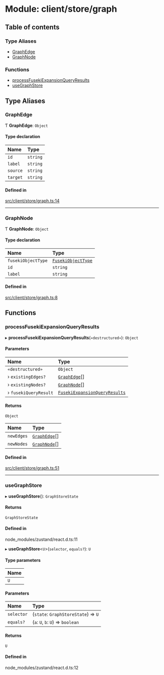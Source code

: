 # Module: client/store/graph

## Table of contents

### Type Aliases

- [GraphEdge](../wiki/client.store.graph#graphedge)
- [GraphNode](../wiki/client.store.graph#graphnode)

### Functions

- [processFusekiExpansionQueryResults](../wiki/client.store.graph#processfusekiexpansionqueryresults)
- [useGraphStore](../wiki/client.store.graph#usegraphstore)

## Type Aliases

### GraphEdge

Ƭ **GraphEdge**: `Object`

#### Type declaration

| Name     | Type     |
| :------- | :------- |
| `id`     | `string` |
| `label`  | `string` |
| `source` | `string` |
| `target` | `string` |

#### Defined in

[src/client/store/graph.ts:14](https://github.com/omerdemirkan/cs-130-project/blob/c363b4d/web/src/client/store/graph.ts#L14)

---

### GraphNode

Ƭ **GraphNode**: `Object`

#### Type declaration

| Name               | Type                                                        |
| :----------------- | :---------------------------------------------------------- |
| `fusekiObjectType` | [`FusekiObjectType`](../wiki/utils.fuseki#fusekiobjecttype) |
| `id`               | `string`                                                    |
| `label`            | `string`                                                    |

#### Defined in

[src/client/store/graph.ts:8](https://github.com/omerdemirkan/cs-130-project/blob/c363b4d/web/src/client/store/graph.ts#L8)

## Functions

### processFusekiExpansionQueryResults

▸ **processFusekiExpansionQueryResults**(`«destructured»`): `Object`

#### Parameters

| Name                  | Type                                                                              |
| :-------------------- | :-------------------------------------------------------------------------------- |
| `«destructured»`      | `Object`                                                                          |
| › `existingEdges?`    | [`GraphEdge`](../wiki/client.store.graph#graphedge)[]                             |
| › `existingNodes?`    | [`GraphNode`](../wiki/client.store.graph#graphnode)[]                             |
| › `fusekiQueryResult` | [`FusekiExpansionQueryResults`](../wiki/utils.fuseki#fusekiexpansionqueryresults) |

#### Returns

`Object`

| Name       | Type                                                  |
| :--------- | :---------------------------------------------------- |
| `newEdges` | [`GraphEdge`](../wiki/client.store.graph#graphedge)[] |
| `newNodes` | [`GraphNode`](../wiki/client.store.graph#graphnode)[] |

#### Defined in

[src/client/store/graph.ts:51](https://github.com/omerdemirkan/cs-130-project/blob/c363b4d/web/src/client/store/graph.ts#L51)

---

### useGraphStore

▸ **useGraphStore**(): `GraphStoreState`

#### Returns

`GraphStoreState`

#### Defined in

node_modules/zustand/react.d.ts:11

▸ **useGraphStore**<`U`\>(`selector`, `equals?`): `U`

#### Type parameters

| Name |
| :--- |
| `U`  |

#### Parameters

| Name       | Type                                |
| :--------- | :---------------------------------- |
| `selector` | (`state`: `GraphStoreState`) => `U` |
| `equals?`  | (`a`: `U`, `b`: `U`) => `boolean`   |

#### Returns

`U`

#### Defined in

node_modules/zustand/react.d.ts:12
